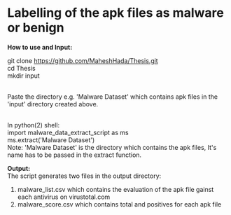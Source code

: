 # Labelling of the apk files as malware or benign

<b>How to use and Input:</b>

git clone https://github.com/MaheshHada/Thesis.git <br>
cd Thesis <br>
mkdir input <br> <br>

Paste the directory e.g. 'Malware Dataset' which contains apk files in the 'input' directory created above. <br><br>

In python(2) shell:<br>
import malware_data_extract_script as ms<br>
ms.extract('Malware Dataset') <br>
Note: 'Malware Dataset' is the directory which contains the apk files, It's name has to be passed in the extract function.<br>

<b>Output:</b> <br>
The script generates two files in the output directory:<br>
1) malware_list.csv which contains the evaluation of the apk file gainst each antivirus on virustotal.com <br>
2) malware_score.csv which contains total and positives for each apk file <br>

